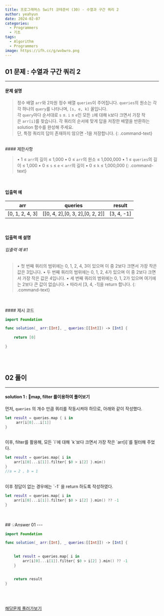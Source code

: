 ```yaml
---
title: 프로그래머스 Swift 코테준비 (30) - 수열과 구간 쿼리 2
author: yeahyun
date: 2024-02-07
categories:
  - Programmers
  - 기초
tags:
  - Algorithm
  - Programmers
image: https://ifh.cc/g/wvbwro.png
---
```

## 01 문제 : 수열과 구간 쿼리 2

---
#### 문제 설명

>정수 배열 `arr`와 2차원 정수 배열 `queries`이 주어집니다. `queries`의 원소는 각각 하나의 `query`를 나타나며, `[s, e, k]` 꼴입니다.   
>각 `query`마다 순서대로 `s` ≤. `i` ≤ `e`인 모든 `i`에 대해 `k`보다 크면서 가장 작은 `arr[i]`를 찾습니다.
>각 쿼리의 순서에 맞게 답을 저장한 배열을 반환하는 solution 함수를 완성해 주세요.  
단, 특정 쿼리의 답이 존재하지 않으면 -1을 저장합니다.
{: .command-text}

<BR>
#### 제한사항

>• 1 ≤ `arr`의 길이 ≤ 1,000
>	• 0 ≤ `arr`의 원소 ≤ 1,000,000
>• 1 ≤ `queries`의 길이 ≤ 1,000
>	• 0 ≤ `s` ≤ `e` < `arr`의 길이
>	• 0 ≤ `k` ≤ 1,000,000
{: .command-text}
<BR>

#### 입출력 예


|arr|queries|result|
|---|---|---|
|[0, 1, 2, 4, 3]|[[0, 4, 2],[0, 3, 2],[0, 2, 2]]|[3, 4, -1]|

<BR>

#### 입출력 예 설명

###### 입출력 예 #1

>• 첫 번째 쿼리의 범위에는 0, 1, 2, 4, 3이 있으며 이 중 2보다 크면서 가장 작은 값은 3입니다.
>• 두 번째 쿼리의 범위에는 0, 1, 2, 4가 있으며 이 중 2보다 크면서 가장 작은 값은 4입니다.
>• 세 번째 쿼리의 범위에는 0, 1, 2가 있으며 여기에는 2보다 큰 값이 없습니다.
>• 따라서 [3, 4, -1]을 return 합니다.
{: .command-text}

<br>
<br>
#### 제시 코드

```swift
import Foundation

func solution(_ arr:[Int], _ queries:[[Int]]) -> [Int] {
    
    return [0]
    
}
```

<br>
<br>

## 02 풀이 
---

#### solution 1 : map,  filter 를이용하여 풀어보기

먼저, `queries` 의 개수 만큼 쿼리를 작동시켜야 하므로, 아래와 같이 작성했다.

```swift
let result = queries.map { i in 
	 arr[i[0]...i[1]]
}
```

<br>
이후, filter를 활용해, 모든 `i`에 대해 `k`보다 크면서 가장 작은 `arr[i]`를 필터해 주었다.

```swift   
let result = queries.map{ i in
	arr[i[0]...i[1]].filter{ $0 > i[2] }.min()
}
//a = 2 , b = 1
```

<br>
이후 정답이 없는 경우에는 `-1` 을 return 하도록 작성하였다.

```swift
let result = queries.map{ i in
	arr[i[0]...i[1]].filter{ $0 > i[2] }.min() ?? -1
}
```

<br>
<br>
## 💡Answer 01
---

```swift
import Foundation

func solution(_ arr:[Int], _ queries:[[Int]]) -> [Int] {
    
    
    let result = queries.map{ i in
        arr[i[0]...i[1]].filter{ $0 > i[2] }.min() ?? -1
    }
    
    
    return result
}
```

<br>
<br>

[해당문제 풀러가보기](https://school.programmers.co.kr/learn/courses/30/lessons/181923)